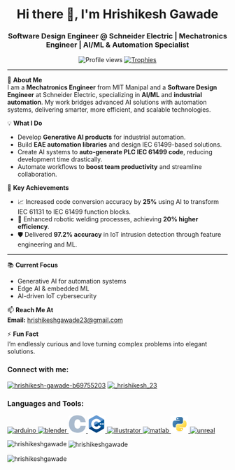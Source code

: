 <h1 align="center">Hi there 👋, I'm Hrishikesh Gawade</h1>
<h3 align="center">Software Design Engineer @ Schneider Electric | Mechatronics Engineer | AI/ML & Automation Specialist</h3>

<p align="center">
  <img src="https://komarev.com/ghpvc/?username=hrishikeshgawade&label=Profile%20views&color=0e75b6&style=flat" alt="Profile views" />
  <a href="https://github.com/ryo-ma/github-profile-trophy">
    <img src="https://github-profile-trophy.vercel.app/?username=hrishikeshgawade&theme=gruvbox" alt="Trophies" />
  </a>
</p>

---

🚀 **About Me**  
I am a **Mechatronics Engineer** from MIT Manipal and a **Software Design Engineer** at Schneider Electric, specializing in **AI/ML** and **industrial automation**. My work bridges advanced AI solutions with automation systems, delivering smarter, more efficient, and scalable technologies.  

💡 **What I Do**
- Develop **Generative AI products** for industrial automation.  
- Build **EAE automation libraries** and design IEC 61499-based solutions.  
- Create AI systems to **auto-generate PLC IEC 61499 code**, reducing development time drastically.  
- Automate workflows to **boost team productivity** and streamline collaboration.  

🎯 **Key Achievements**
- 📈 Increased code conversion accuracy by **25%** using AI to transform IEC 61131 to IEC 61499 function blocks.  
- 🤖 Enhanced robotic welding processes, achieving **20% higher efficiency**.  
- 🛡️ Delivered **97.2% accuracy** in IoT intrusion detection through feature engineering and ML.  

---

📚 **Current Focus**
- Generative AI for automation systems  
- Edge AI & embedded ML  
- AI-driven IoT cybersecurity  

📫 **Reach Me At**  
**Email:** hrishikeshgawade23@gmail.com 

⚡ **Fun Fact**  
I’m endlessly curious and love turning complex problems into elegant solutions.  


<h3 align="left">Connect with me:</h3>
<p align="left">
<a href="https://linkedin.com/in/hrishikesh-gawade-b69755203" target="blank"><img align="center" src="https://raw.githubusercontent.com/rahuldkjain/github-profile-readme-generator/master/src/images/icons/Social/linked-in-alt.svg" alt="hrishikesh-gawade-b69755203" height="30" width="40" /></a>
<a href="https://instagram.com/_hrishikesh_23" target="blank"><img align="center" src="https://raw.githubusercontent.com/rahuldkjain/github-profile-readme-generator/master/src/images/icons/Social/instagram.svg" alt="_hrishikesh_23" height="30" width="40" /></a>
</p>

<h3 align="left">Languages and Tools:</h3>
<p align="left"> <a href="https://www.arduino.cc/" target="_blank"> <img src="https://cdn.worldvectorlogo.com/logos/arduino-1.svg" alt="arduino" width="40" height="40"/> </a> <a href="https://www.blender.org/" target="_blank"> <img src="https://download.blender.org/branding/community/blender_community_badge_white.svg" alt="blender" width="40" height="40"/> </a> <a href="https://www.cprogramming.com/" target="_blank"> <img src="https://raw.githubusercontent.com/devicons/devicon/master/icons/c/c-original.svg" alt="c" width="40" height="40"/> </a> <a href="https://www.w3schools.com/cpp/" target="_blank"> <img src="https://raw.githubusercontent.com/devicons/devicon/master/icons/cplusplus/cplusplus-original.svg" alt="cplusplus" width="40" height="40"/> </a> <a href="https://www.adobe.com/in/products/illustrator.html" target="_blank"> <img src="https://www.vectorlogo.zone/logos/adobe_illustrator/adobe_illustrator-icon.svg" alt="illustrator" width="40" height="40"/> </a> <a href="https://www.mathworks.com/" target="_blank"> <img src="https://upload.wikimedia.org/wikipedia/commons/2/21/Matlab_Logo.png" alt="matlab" width="40" height="40"/> </a> <a href="https://www.python.org" target="_blank"> <img src="https://raw.githubusercontent.com/devicons/devicon/master/icons/python/python-original.svg" alt="python" width="40" height="40"/> </a> <a href="https://unrealengine.com/" target="_blank"> <img src="https://raw.githubusercontent.com/kenangundogan/fontisto/036b7eca71aab1bef8e6a0518f7329f13ed62f6b/icons/svg/brand/unreal-engine.svg" alt="unreal" width="40" height="40"/> </a> </p>

<p><img align="left" src="https://github-readme-stats.vercel.app/api/top-langs?username=hrishikeshgawade&show_icons=true&locale=en&layout=compact" alt="hrishikeshgawade" /></p>

<p>&nbsp;<img align="center" src="https://github-readme-stats.vercel.app/api?username=hrishikeshgawade&show_icons=true&locale=en" alt="hrishikeshgawade" /></p>

<p><img align="center" src="https://github-readme-streak-stats.herokuapp.com/?user=hrishikeshgawade&" alt="hrishikeshgawade" /></p>
